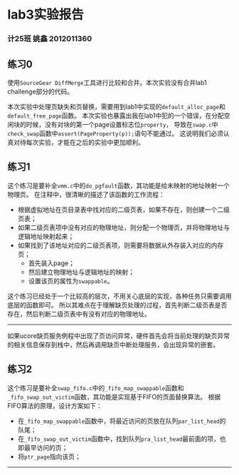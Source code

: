 # lab3实验报告

### 计25班 姚鑫 2012011360

## 练习0
使用`SourceGear DiffMerge`工具进行比较和合并。本次实验没有合并lab1 challenge部分的代码。

本次实验中处理页缺失和页替换，需要用到lab1中实现的`default_alloc_page`和`default_free_page`函数。
本次实验也暴露出我在lab1中犯的一个错误，在分配空闲块的时候，没有对块的第一个page设置标志位`property`，
导致在`swap.c`中`check_swap`函数中`assert(PageProperty(p));`语句不能通过。
这说明我们必须认真对待每次实验，才能在之后的实验中更加顺利。


## 练习1
这个练习是要补全`vmm.c`中的`do_pgfault`函数，其功能是给未映射的地址映射一个物理页。
在注释中，很清晰的描述了该函数的工作流程：
- 根据虚拟地址在页目录表中找对应的二级页表，如果不存在，则创建一个二级页表；
- 如果二级页表项中没有对应的物理地址，则分配一个物理页，并将物理地址与逻辑地址映射起来；
- 如果找到了该地址对应的二级页表项，则需要将数据从外存装入对应的内存页；
	- 首先装入page；
	- 然后建立物理地址与逻辑地址的映射；
	- 设置该页的属性为`swappable`。

这个练习已经处于一个比较高的层次，不用关心底层的实现，各种任务只需要调用底层的函数即可。
所以其难点在于理解缺页处理的过程，首先判断二级页表是否存在，然后判断二级页表中有没有对应的物理地址。

---

如果ucore缺页服务例程中出现了页访问异常，硬件首先会将当前处理的缺页异常的相关信息保存到栈中，然后再调用缺页中断处理服务，会出现异常的嵌套。


## 练习2
这个练习是要补全`swap_fifo.c`中的`_fifo_map_swappable`函数和`_fifo_swap_out_victim`函数，其功能是实现基于FIFO的页面替换算法。
根据FIFO算法的原理，设计方案如下：
- 在`_fifo_map_swappable`函数中，将最近访问的页放在队列`par_list_head`的队尾；
- 在`_fifo_swap_out_victim`函数中，找到队列`pra_list_head`最前面的项，也即最早访问的页；
- 将`ptr_page`指向该页；

---

